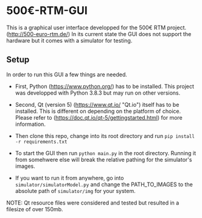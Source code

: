 # 500€-RTM-GUI

This is a graphical user interface developped for the 500€ RTM project. (http://500-euro-rtm.de/)
In its current state the GUI does not support the hardware but it comes with a simulator for testing.


## Setup
In order to run this GUI a few things are needed. 
- First, Python (https://www.python.org/) has to be installed. 
  This project was developped with Python 3.8.3 but may run on other versions.
- Second, Qt (version 5) (https://www.qt.io/ "Qt.io")  itself has to be installed.
  This is different on depending on the platform of choice. 
  Please refer to (https://doc.qt.io/qt-5/gettingstarted.html) for more information.

- Then clone this repo, change into its root directory and run
  `pip install -r requirements.txt`

- To start the GUI then run
  `python main.py`
  in the root directory.
  Running it from somehwere else will break the relative pathing for the simulator's images.
  
- If you want to run it from anywhere, go into 
`simulator/simulatorModel.py` and change the PATH_TO_IMAGES to the absolute path of `simulator/img` for your system.

NOTE: Qt resource files were considered and tested but resulted in a filesize of over 150mb.
